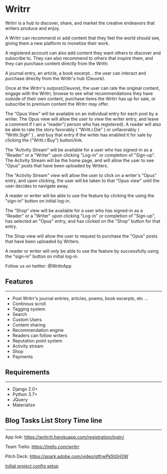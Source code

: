 # Writrr

Writrr is a hub to discover, share, and market the creative endeavors that writers produce and enjoy.

A Writrr can recommend or add content that they feel the world should see, giving them a new platform to monetize their work. 

A registered account can also add content they want others to discover and subscribe to. They can also recommend to others that inspire them, and they can purchase content directly from the Writtr. 

A journal entry, an article, a book excerpt... the user can interact and purchase directly from the Writtr's hub (Oeuvre).

Once at the Writrr's outpost(Oeuvre), the user can rate the original content, engage with the Writrr, browse to see what recommendations they have outside of their own content, purchase items the Writrr has up for sale, or subscribe to premium content the Writrr may offer. 

The “Opus View” will be available on an individual entry for each post by a writer. The Opus view will allow the user to view the writer entry, and leave a comment if I am a “reader”( person who has registered). A reader will also be able to rate the story favorably ( “Writt.r.Die” ) or unfavorably ( “Writtr.Sigh” ) , and buy that entry if the writer has enabled it for sale by clicking the ("Writt.r.Buy") button/link.

The “Activity Stream” will be available for a user who has signed-in as a "Reader" or a "Writer" upon clicking "Log-in" or completion of "Sign-up". The Activity Stream will be the home page, and will allow the user to see "Opus" posts that have been uploaded by Writers.

The "Activity Stream" view will allow the user to click on a writer's "Opus"  entry, and upon clicking, the user will be taken to that "Opus view" until the user decides to navigate away.

A reader or writer will be able to use the feature by clicking the using the "sign-in" button on initial log-in.

The “Shop” view will be available for a user who has signed-in as a "Reader" or a "Writer" upon clicking "Log-in" or completion of "Sign-up", has selected an "Opus" entry, and has clicked on the "Shop" button for that entry.

The Shop view will allow the user to request to purchase the "Opus" posts that have been uploaded by Writers.

A reader or writer will only be able to use the feature by successfully using the "sign-in" button on initial log-in.


Follow us on twitter: @WrittrApp

## Features
---
- Post Writrr's journal entries, articles, poems, book excerpts, etc ...
- Continous scroll
- Tagging system
- Search
- Custom Users
- Content sharing
- Recommendation engine
- Readers can follow writers
- Reputation point system
- Activity stream
- Shop
- Payments

## Requirements
---
- Django 2.0+
- Python 3.7+
- JQuery
- Materialize

## Blog Tasks List Story Time line 
---
App link: 
https://writrrh.herokuapp.com/registration/login/

Team Trello:
https://trello.com/writrr

Pitch Deck:
https://spark.adobe.com/video/gtfrwPk5tGH3W


[Initial project config setup](https://trello.com/c/wddBANGC/1-initial-project-config-setup)
